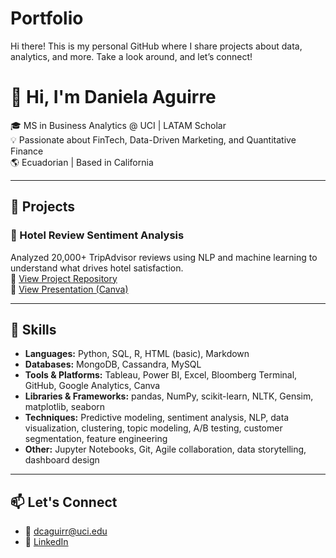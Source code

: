 # Portfolio
Hi there! This is my personal GitHub where I share projects about data, analytics, and more. Take a look around, and let’s connect!

# 👋 Hi, I'm Daniela Aguirre

🎓 MS in Business Analytics @ UCI | LATAM Scholar  
💡 Passionate about FinTech, Data-Driven Marketing, and Quantitative Finance  
🌎 Ecuadorian | Based in California  

---

## 💼 Projects

### 🏨 Hotel Review Sentiment Analysis  
Analyzed 20,000+ TripAdvisor reviews using NLP and machine learning to understand what drives hotel satisfaction.  
🔗 [View Project Repository](https://github.com/Danielaaguirres/tripadvisor-hotel-review-analysis)  
📄 [View Presentation (Canva)](https://www.canva.com/design/DAGhTU1YF5A/view?utm_content=DAGhTU1YF5A&utm_campaign=designshare&utm_medium=link2&utm_source=sharebutton)


---

## 🔧 Skills

- **Languages:** Python, SQL, R, HTML (basic), Markdown  
- **Databases:** MongoDB, Cassandra, MySQL  
- **Tools & Platforms:** Tableau, Power BI, Excel, Bloomberg Terminal, GitHub, Google Analytics, Canva  
- **Libraries & Frameworks:** pandas, NumPy, scikit-learn, NLTK, Gensim, matplotlib, seaborn  
- **Techniques:** Predictive modeling, sentiment analysis, NLP, data visualization, clustering, topic modeling, A/B testing, customer segmentation, feature engineering  
- **Other:** Jupyter Notebooks, Git, Agile collaboration, data storytelling, dashboard design

---

## 📫 Let's Connect
- 📧 dcaguirr@uci.edu  
- 🔗 [LinkedIn](https://linkedin.com/in/danielaaguirre)

